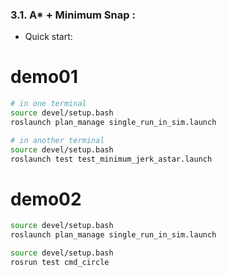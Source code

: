 ### 3.1. A* + Minimum Snap :

- Quick start:
 # demo01
  ```bash
  # in one terminal
  source devel/setup.bash
  roslaunch plan_manage single_run_in_sim.launch

  # in another terminal
  source devel/setup.bash
  roslaunch test test_minimum_jerk_astar.launch
  ```
  # demo02 
  ```bash
  source devel/setup.bash
  roslaunch plan_manage single_run_in_sim.launch

  source devel/setup.bash
  rosrun test cmd_circle
  ```

